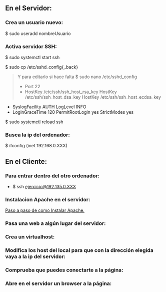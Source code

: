 ## En el Servidor: 

### Crea un usuario nuevo:

$ sudo useradd nombreUsuario

### Activa servidor SSH: 

$ sudo systemctl start ssh

$ sudo cp /etc/sshd_config{,.back}
> Y para editarlo si hace falta
> $ sudo nano /etc/sshd_config
> - Port 22
> - HostKey /etc/ssh/ssh_host_rsa_key
  HostKey /etc/ssh/ssh_host_dsa_key
  HostKey /etc/ssh/ssh_host_ecdsa_key
- SyslogFacility AUTH
  LogLevel INFO
- LoginGraceTime 120
  PermitRootLogin yes
  StrictModes yes
  
$ sudo systemctl reload ssh

### Busca la ip del ordenador:

$ ifconfig (inet 192.168.0.XXX)

## En el Cliente: 

### Para entrar dentro del otro ordenador: 
- $ ssh ejercicio@192.135.0.XXX

### Instalacion Apache en el servidor:  
[Paso a paso de como Instalar Apache.](https://github.com/PauMadu/Tema-3/blob/main/MemoriasApache.md)

### Pasa una web a algún lugar del servidor: 

### Crea un virtualhost: 

### Modifica los host del local para que con la dirección elegida vaya a la ip del servidor: 

### Comprueba que puedes conectarte a la página: 

### Abre en el servidor un browser a la página: 

